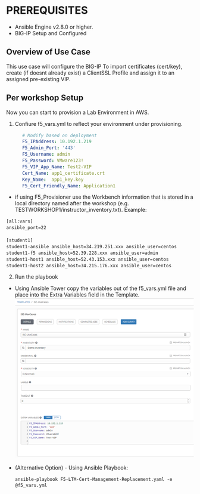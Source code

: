 # PREREQUISITES
- Ansible Engine v2.8.0 or higher.
- BIG-IP Setup and Configured

## Overview of Use Case

This use case will configure the BIG-IP To import certificates (cert/key), create (if doesnt already exist) a ClientSSL Profile and assign it to an assigned pre-existing VIP.

## Per workshop Setup

Now you can start to provision a Lab Environment in AWS.

1. Confiure f5_vars.yml to reflect your environment under provisioning.
  ```yaml
        # Modify based on deployment
        F5_IPAddress: 10.192.1.219
        F5_Admin_Port: '443'
        F5_Username: admin
        F5_Password: VMware123!
        F5_VIP_App_Name: Test2-VIP
        Cert_Name: app1_certificate.crt
        Key_Name:  app1_key.key
        F5_Cert_Friendly_Name: Application1
  ```
   - if using F5_Provisioner use the Workbench information that is stored in a local directory named after the workshop (e.g.    TESTWORKSHOP1/instructor_inventory.txt).  Example:
   ```handlebars
   [all:vars]
   ansible_port=22

   [student1]
   student1-ansible ansible_host=34.219.251.xxx ansible_user=centos 
   student1-f5 ansible_host=52.39.228.xxx ansible_user=admin
   student1-host1 ansible_host=52.43.153.xxx ansible_user=centos
   student1-host2 ansible_host=34.215.176.xxx ansible_user=centos
   ```

2. Run the playbook 

  - Using Ansible Tower copy the variables out of the f5_vars.yml file and place into the Extra Variables field in the Template.
![f5 diagram](images/Ansible_Tower_Vars.png)

  - (Alternative Option) - Using Ansible Playbook:

        ansible-playbook F5-LTM-Cert-Management-Replacement.yaml -e @f5_vars.yml
        

